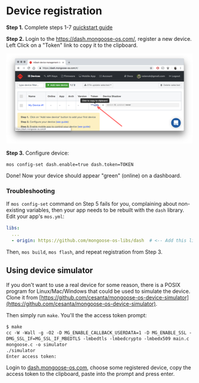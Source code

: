 # Device registration

**Step 1.** Complete steps 1-7 [quickstart guide](../mongoose-os/quickstart/setup.md)

**Step 2.** Login to the https://dash.mongoose-os.com/, register a new device.
Left Click on a "Token" link  to copy it to the clipboard.

![](dash8.png)

**Step 3.** Configure device:

```
mos config-set dash.enable=true dash.token=TOKEN
```

Done! Now your device should appear "green" (online) on a dashboard.


### Troubleshooting

If `mos config-set` command on Step 5 fails for you, complaining
about non-existing variables, then your app needs to be rebuilt with the
`dash` library. Edit your app's `mos.yml`:

```yaml
libs:
  ...
  - origin: https://github.com/mongoose-os-libs/dash  # <-- Add this line!
```

Then, `mos build`, `mos flash`, and repeat registration from Step 3.


## Using device simulator

If you don't want to use a real device for some reason, there
is a POSIX program for Linux/Mac/Windows that could be used to simulate
the device. Clone it from
[https://github.com/cesanta/mongoose-os-device-simulator](https://github.com/cesanta/mongoose-os-device-simulator).

Then simply run `make`. You'll the the access token prompt:

```
$ make
cc -W -Wall -g -O2 -D MG_ENABLE_CALLBACK_USERDATA=1 -D MG_ENABLE_SSL -DMG_SSL_IF=MG_SSL_IF_MBEDTLS -lmbedtls -lmbedcrypto -lmbedx509 main.c mongoose.c -o simulator
./simulator
Enter access token: 
```

Login to [dash.mongoose-os.com](https://dash.mongoose-os.com), choose some
registered device, copy the
access token to the clipboard, paste into the prompt and press enter.

